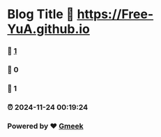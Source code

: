 # Blog Title :link: https://Free-YuA.github.io 
### :page_facing_up: [1](https://Free-YuA.github.io/tag.html) 
### :speech_balloon: 0 
### :hibiscus: 1 
### :alarm_clock: 2024-11-24 00:19:24 
### Powered by :heart: [Gmeek](https://github.com/Meekdai/Gmeek)
